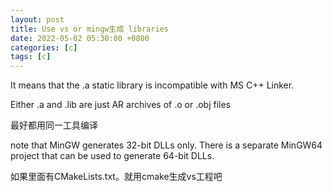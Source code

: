 ```yaml
---
layout: post
title: Use vs or mingw生成 libraries
date: 2022-05-02 05:30:00 +0800
categories: [c]
tags: [c]
---
```

It means that the .a static library is incompatible with MS C++ Linker.

Either .a and .lib are just AR archives of .o or .obj files

最好都用同一工具编译

note that MinGW generates 32-bit DLLs only. There is a separate MinGW64 project that can be used to generate 64-bit DLLs.

如果里面有CMakeLists.txt。就用cmake生成vs工程吧
